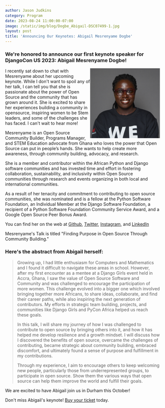 ```yaml
---
author: Jason Judkins
category: Program
date: 2023-08-24 11:00:00-07:00
image: /static/img/blog/Dogbe_Abigail-DSC07499-1.jpg
layout: post
title: 'Announcing Our Keynotes: Abigail Mesrenyame Dogbe'
---
```


### We're honored to announce our first keynote speaker for DjangoCon US 2023: Abigail Mesrenyame Dogbe!

<img src="/static/img/blog/Dogbe_Abigail-DSC07499-1.jpg" alt="Photo of Abigail Mesrenyame Dogbe" style="width:45%; display:block; float:right;" />

I recently sat down to chat with Mesrenyame about her upcoming keynote. While I don't want to spoil any of her talk, I can tell you that she is passionate about the power of Open Source and the community that has grown around it. She is excited to share her experiences building a community in opensource, inspiring women to be Stem leaders, and some of the challenges she has faced.  I can't wait to hear more!

Mesrenyame is an Open Source Community Builder, Programs Manager, and STEM Education advocate from Ghana who loves the power that Open Source can put in people’s hands. She wants to help create more awareness, through community building, advocacy, and research.

She is a member and contributor within the African Python and Django software communities and has invested time and effort in fostering collaboration, sustainability, and inclusivity within Open Source communities through research and events organizing in both local and international communities.

As a result of her tenacity and commitment to contributing to open source communities, she was nominated and is a fellow at the Python Software Foundation, an Individual Member at the Django Software Foundation, a recipient of a Python Software Foundation Community Service Award, and a Google Open Source Peer Bonus Award.

You can find her on the web at [Github](https://github.com/mesrenyamedogbe), [Twitter](https://twitter.com/MesrenyameDogbe), [Instagram](https://instagram.com/MesrenyameDogbe), and [LinkedIn](https://www.linkedin.com/in/abigail-mesrenyame-dogbe)


Mesrenyame's Talk is titled "Finding Purpose in Open Source Through Community Building." 

### Here's the abstract from Abigail herself:
 
> Growing up, I had little enthusiasm for Computers and Mathematics and I found it difficult to navigate these areas in school. However, after my first encounter as a mentee at a Django Girls event held in Accra, Ghana, I saw the value of Open Source Software and Community and was challenged to encourage the participation of more women. This challenge evolved into a bigger one which involved bringing together more Africans, to share ideas, collaborate, and find their career paths, while also inspiring the next generation of contributors. My efforts in strategic team building, projects, and communities like Django Girls and PyCon Africa helped us reach these goals.
>
> In this talk, I will share my journey of how I was challenged to contribute to open source by bringing others into it, and how it has helped me develop resilience and a growth mindset. I will discuss how I discovered the benefits of open source, overcame the challenges of contributing, became strategic about community building, embraced discomfort, and ultimately found a sense of purpose and fulfillment in my contributions.
>
> Through my experience, I aim to encourage others to keep welcoming new people, particularly those from underrepresented groups, to participate in open source. Show them the various ways that open source can help them improve the world and fulfill their goals.


We are excited to have Abigail join us in Durham this October!

Don't miss Abigail's keynote! [Buy your ticket]({{site.ticket_link}}) today.